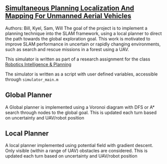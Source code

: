 [Simultaneous Planning Localization And Mapping For Unmanned Aerial Vehicles](http://rip11.wikidot.com/simultaneous-planning-localization-and-mapping-for-unmanned)
---
Authors: Bill, Kyel, Sam, Will
The goal of the project is to implement a planning technique into the SLAM framework, using a local planner to direct the path towards the global exploration goal. This work is motivated to improve SLAM performance in uncertain or rapidly changing environments, such as search and rescue missions in a forest using a UAV.

This simulator is written as part of a research assignment for the class [Robotics Intelligence & Planning](http://rip11.wikidot.com)

The simulator is written as a script with user defined variables, accessible through `simulator_main.m`


Global Planner
---
A Global planner is implemented using a Voronoi diagram with DFS or A* search through nodes to the global goal.
This is updated each turn based on uncertainty and UAV/robot position

Local Planner
---
A local planner implemented using potential field with gradient descent.
Only visible (within a range of UAV) obstacles are considered.
This is updated each turn based on uncertainty and UAV/robot position
